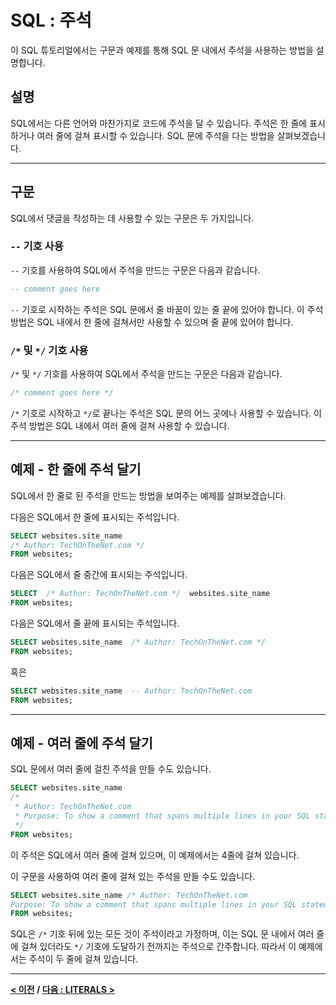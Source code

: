 # SQL : 주석

이 SQL 튜토리얼에서는 구문과 예제를 통해 SQL 문 내에서 주석을 사용하는 방법을 설명합니다.

## 설명
SQL에서는 다른 언어와 마찬가지로 코드에 주석을 달 수 있습니다. 주석은 한 줄에 표시하거나 여러 줄에 걸쳐 표시할 수 있습니다. SQL 문에 주석을 다는 방법을 살펴보겠습니다.

---
## 구문
SQL에서 댓글을 작성하는 데 사용할 수 있는 구문은 두 가지입니다.

### `--` 기호 사용
`--` 기호를 사용하여 SQL에서 주석을 만드는 구문은 다음과 같습니다.
```SQL
-- comment goes here
```
`--` 기호로 시작하는 주석은 SQL 문에서 줄 바꿈이 있는 줄 끝에 있어야 합니다. 이 주석 방법은 SQL 내에서 한 줄에 걸쳐서만 사용할 수 있으며 줄 끝에 있어야 합니다.

### `/*` 및 `*/` 기호 사용
`/*` 및 `*/` 기호를 사용하여 SQL에서 주석을 만드는 구문은 다음과 같습니다.
```SQL
/* comment goes here */
```
`/*` 기호로 시작하고 `*/`로 끝나는 주석은 SQL 문의 어느 곳에나 사용할 수 있습니다. 이 주석 방법은 SQL 내에서 여러 줄에 걸쳐 사용할 수 있습니다.

---
## 예제 - 한 줄에 주석 달기
SQL에서 한 줄로 된 주석을 만드는 방법을 보여주는 예제를 살펴보겠습니다.

다음은 SQL에서 한 줄에 표시되는 주석입니다.
```SQL
SELECT websites.site_name
/* Author: TechOnTheNet.com */
FROM websites;
```
다음은 SQL에서 줄 중간에 표시되는 주석입니다.
```SQL
SELECT  /* Author: TechOnTheNet.com */  websites.site_name
FROM websites;
```
다음은 SQL에서 줄 끝에 표시되는 주석입니다.
```SQL
SELECT websites.site_name  /* Author: TechOnTheNet.com */
FROM websites;
```
혹은
```SQL
SELECT websites.site_name  -- Author: TechOnTheNet.com
FROM websites;
```

---
## 예제 - 여러 줄에 주석 달기
SQL 문에서 여러 줄에 걸친 주석을 만들 수도 있습니다.
```SQL
SELECT websites.site_name
/*
 * Author: TechOnTheNet.com
 * Purpose: To show a comment that spans multiple lines in your SQL statement.
 */
FROM websites;
```
이 주석은 SQL에서 여러 줄에 걸쳐 있으며, 이 예제에서는 4줄에 걸쳐 있습니다.

이 구문을 사용하여 여러 줄에 걸쳐 있는 주석을 만들 수도 있습니다.
```SQL
SELECT websites.site_name /* Author: TechOnTheNet.com
Purpose: To show a comment that spans multiple lines in your SQL statement. */
FROM websites;
```
SQL은 `/*` 기호 뒤에 있는 모든 것이 주석이라고 가정하며, 이는 SQL 문 내에서 여러 줄에 걸쳐 있더라도 `*/` 기호에 도달하기 전까지는 주석으로 간주합니다. 따라서 이 예제에서는 주석이 두 줄에 걸쳐 있습니다.

---
**[< 이전](Indexes.md) / [다음 : LITERALS >](Literals.md)**